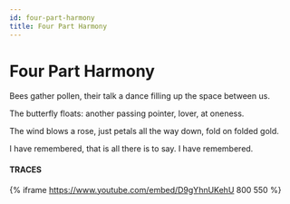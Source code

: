 ```yaml
---
id: four-part-harmony
title: Four Part Harmony
---
```


# Four Part Harmony

Bees gather pollen,
their talk a dance filling up
the space between us.

The butterfly floats:
another passing pointer,
lover, at oneness.

The wind blows a rose,
just petals all the way down,
fold on folded gold.

I have remembered,
that is all there is to say.
I have remembered.


#### TRACES

{% iframe https://www.youtube.com/embed/D9gYhnUKehU 800 550 %}

